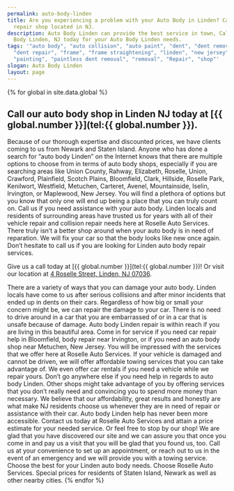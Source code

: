 ```yaml
---
permalink: auto-body-linden
title: Are you experiencing a problem with your Auto Body in Linden? Call our
  repair shop located in NJ.
description: Auto Body Linden can provide the best service in town, Call Auto
  Body Linden, NJ today for your Auto Body Linden needs.
tags: '"auto body", "auto collision", "auto paint", "dent", "dent removal",
  "dent repair", "frame", "frame straightening", "linden", "new jersey", "nj",
  "painting", "paintless dent removal", "removal", "Repair", "shop"'
slogan: Auto Body Linden
layout: page
---
```



{% for global in site.data.global %}
## Call our auto body shop in Linden NJ today at [{{ global.number }}](tel:{{ global.number }}).
Because of our thorough expertise and discounted prices, we have clients coming to us from Newark and Staten Island. Anyone who has done a search for “auto body Linden” on the Internet knows that there are multiple options to choose from in terms of auto body shops, especially if you are searching areas like Union County, Rahway, Elizabeth, Roselle, Union, Crawford, Plainfield, Scotch Plains, Bloomfield, Clark, Hillside, Roselle Park, Kenilwort, Westfield, Metuchen, Carteret, Avenel, Mountainside, Iselin, Irvington, or Maplewood, New Jersey. You will find a plethora of options but you know that only one will end up being a place that you can truly count on. Call us if you need assistance with your auto body. Linden locals and residents of surrounding areas have trusted us for years with all of their vehicle repair and collision repair needs here at Roselle Auto Services. There truly isn’t a better shop around when your auto body is in need of reparation. We will fix your car so that the body looks like new once again. Don’t hesitate to call us if you are looking for Linden auto body repair services.


Give us a call today at [{{ global.number }}](tel:{{ global.number }})! Or visit our location at [4 Roselle Street, Linden, NJ 07036](https://www.google.com/maps/place/Roselle+Auto+Services+Inc+-+Linden,+NJ/@40.635433,-74.246247,17z/data=!4m7!1m4!3m3!1s0x89c3b2e1928866e5:0xe440b805db07d78e!2sRoselle+Auto+Services+Inc+-+Linden,+NJ!3b1!3m1!1s0x89c3b2e1928866e5:0xe440b805db07d78e).


There are a variety of ways that you can damage your auto body. Linden locals have come to us after serious collisions and after minor incidents that ended up in dents on their cars. Regardless of how big or small your concern might be, we can repair the damage to your car. There is no need to drive around in a car that you are embarrassed of or in a car that is unsafe because of damage. Auto body Linden repair is within reach if you are living in this beautiful area. Come in for service if you need car repair help in Bloomfield, body repair near Irvington, or if you need an auto body shop near Metuchen, New Jersey. You will be impressed with the services that we offer here at Roselle Auto Services. If your vehicle is damaged and cannot be driven, we will offer affordable towing services that you can take advantage of. We even offer car rentals if you need a vehicle while we repair yours. Don’t go anywhere else if you need help in regards to auto body Linden. Other shops might take advantage of you by offering services that you don’t really need and convincing you to spend more money than necessary. We believe that our affordability, great results and honestly are what make NJ residents choose us whenever they are in need of repair or assistance with their car. Auto body Linden help has never been more accessible. Contact us today at Roselle Auto Services and attain a price estimate for your needed service. Or feel free to stop by our shop! We are glad that you have discovered our site and we can assure you that once you come in and pay us a visit that you will be glad that you found us, too. Call us at your convenience to set up an appointment, or reach out to us in the event of an emergency and we will provide you with a towing service. Choose the best for your Linden auto body needs. Choose Roselle Auto Services. Special prices for residents of Staten Island, Newark as well as other nearby cities.
{% endfor %}
